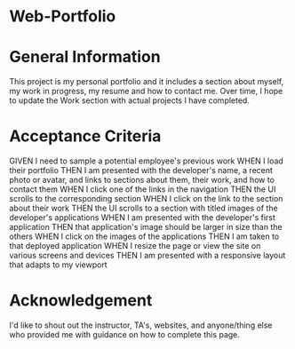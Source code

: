 # Web-Portfolio

# General Information
This project is my personal portfolio and it includes a section about myself, my work in progress, my resume and how to contact me. Over time, I hope to update the Work section with actual projects I have completed.

# Acceptance Criteria
GIVEN I need to sample a potential employee's previous work
WHEN I load their portfolio
THEN I am presented with the developer's name, a recent photo or avatar, and links to sections about them, their work, and how to contact them
WHEN I click one of the links in the navigation
THEN the UI scrolls to the corresponding section
WHEN I click on the link to the section about their work
THEN the UI scrolls to a section with titled images of the developer's applications
WHEN I am presented with the developer's first application
THEN that application's image should be larger in size than the others
WHEN I click on the images of the applications
THEN I am taken to that deployed application
WHEN I resize the page or view the site on various screens and devices
THEN I am presented with a responsive layout that adapts to my viewport

# Acknowledgement
I'd like to shout out the instructor, TA's, websites, and anyone/thing else who provided me with guidance on how to complete this page. 

